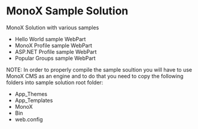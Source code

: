 MonoX Sample Solution
======================

MonoX Solution with various samples 

- Hello World sample WebPart
- MonoX Profile sample WebPart
- ASP.NET Profile sample WebPart
- Popular Groups sample WebPart

NOTE: In order to properly compile the sample soultion you will have to use MonoX CMS as an engine and to do that you need to copy the following folders into sample solution root folder:

- App_Themes
- App_Templates
- MonoX
- Bin
- web.config